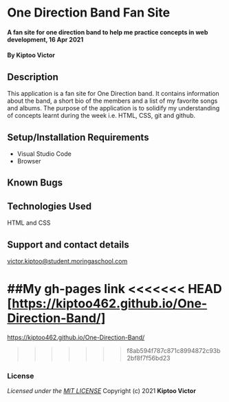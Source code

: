 # One Direction Band Fan Site
#### A fan site for one direction band to help me practice concepts in web development, 16 Apr 2021
#### By **Kiptoo Victor**
## Description

This application is a fan site for One Direction band. It contains information about the band, a short bio of the members and a list of my favorite songs and albums. The purpose of the application is to solidify my understanding of concepts learnt during the week i.e. HTML, CSS, git and github.
## Setup/Installation Requirements
* Visual Studio Code
* Browser

## Known Bugs

## Technologies Used
HTML and CSS
## Support and contact details
victor.kiptoo@student.moringaschool.com

##My gh-pages link
<<<<<<< HEAD
[https://kiptoo462.github.io/One-Direction-Band/]
=======
https://kiptoo462.github.io/One-Direction-Band/
>>>>>>> f8ab594f787c871c8994872c93b2bf8f7f56bd23
### License
*Licensed under the [MIT LICENSE](LICENSE.txt)*
Copyright (c) 2021 **Kiptoo Victor**
  
